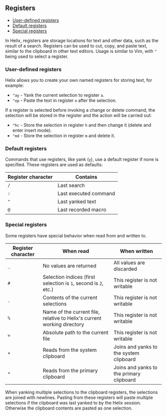 ## Registers

- [User-defined registers](#user-defined-registers)
- [Default registers](#default-registers)
- [Special registers](#special-registers)

In Helix, registers are storage locations for text and other data, such as the
result of a search. Registers can be used to cut, copy, and paste text, similar
to the clipboard in other text editors. Usage is similar to Vim, with `"` being
used to select a register.

### User-defined registers

Helix allows you to create your own named registers for storing text, for
example:

- `"ay` - Yank the current selection to register `a`.
- `"op` - Paste the text in register `o` after the selection.

If a register is selected before invoking a change or delete command, the selection will be stored in the register and the action will be carried out:

- `"hc` - Store the selection in register `h` and then change it (delete and enter insert mode).
- `"md` - Store the selection in register `m` and delete it.

### Default registers

Commands that use registers, like yank (`y`), use a default register if none is specified.
These registers are used as defaults:

| Register character | Contains              |
| ---                | ---                   |
| `/`                | Last search           |
| `:`                | Last executed command |
| `"`                | Last yanked text      |
| `@`                | Last recorded macro   |

### Special registers

Some registers have special behavior when read from and written to.

| Register character | When read              | When written             |
| ---                | ---                    | ---                      |
| `_`                | No values are returned | All values are discarded |
| `#`                | Selection indices (first selection is `1`, second is `2`, etc.) | This register is not writable |
| `.`                | Contents of the current selections | This register is not writable |
| `%`                | Name of the current file, relative to Helix's current working directory | This register is not writable |
| `=`                | Absolute path to the current file | This register is not writable |
| `+`                | Reads from the system clipboard | Joins and yanks to the system clipboard |
| `*`                | Reads from the primary clipboard | Joins and yanks to the primary clipboard |

When yanking multiple selections to the clipboard registers, the selections
are joined with newlines. Pasting from these registers will paste multiple
selections if the clipboard was last yanked to by the Helix session. Otherwise
the clipboard contents are pasted as one selection.

